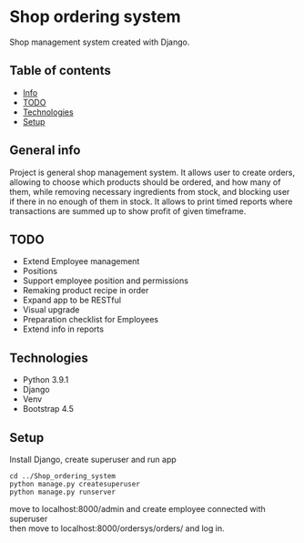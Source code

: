 # Shop ordering system
Shop management system created with Django.

## Table of contents
* [Info](#general-info)
* [TODO](#todo)
* [Technologies](#technologies)
* [Setup](#setup)
## General info 
Project is general shop management system. It allows user to create orders, allowing to choose which products should be ordered, and how many of them, while removing necessary ingredients from stock, and blocking user if there in no enough of them in stock. It allows to print timed reports where transactions are summed up to show profit of given timeframe.

## TODO
* Extend Employee management
* Positions
* Support employee position and permissions
* Remaking product recipe in order
* Expand app to be RESTful
* Visual upgrade
* Preparation checklist for Employees 
* Extend info in reports

## Technologies
* Python 3.9.1
* Django
* Venv
* Bootstrap 4.5

## Setup
 Install Django, create superuser and run app
```
cd ../Shop_ordering_system
python manage.py createsuperuser
python manage.py runserver
```
move to localhost:8000/admin and create employee connected with superuser  
then move to localhost:8000/ordersys/orders/ and log in.

